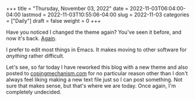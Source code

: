 +++
title = "Thursday, November 03, 2022"
date = 2022-11-03T06:04:00-04:00
lastmod = 2022-11-03T10:55:06-04:00
slug = 2022-11-03
categories = ["Daily"]
draft = false
weight = 0
+++

Have you noticed I changed the theme again? You've seen it before, and now it's back. [Again](/2022/loveit/).

I prefer to edit most things in Emacs. It makes moving to other software for _anything_ rather difficult.

Let's see, so far today I have reworked this blog with a new theme and also posted to [copingmechanism.com](https://copingmechanism.com) for no particular reason other than I don't always feel liking making a new text file just so I can post something. Not sure that makes sense, but that's where we are today. Once again, I'm completely undecided.


[//]: # "Exported with love from a post written in Org mode"
[//]: # "- https://github.com/kaushalmodi/ox-hugo"